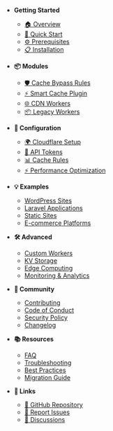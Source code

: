 <!-- _sidebar.md -->

- **Getting Started**
  - [🏠 Overview](/)
  - [🚀 Quick Start](quick-start.md)
  - [⚙️ Prerequisites](prerequisites.md)
  - [📋 Installation](installation.md)

- **📦 Modules**
  - [🛡️ Cache Bypass Rules](modules/cf-bypass-cache.md)
  - [⚡ Smart Cache Plugin](modules/cf-smart-cache.md)
  - [🌐 CDN Workers](modules/cf-smart-cdn-workers.md)
  - [📦 Legacy Workers](modules/cf-smart-cache-workers.md)

- **🔧 Configuration**
  - [🌍 Cloudflare Setup](configuration/cloudflare-setup.md)
  - [🔑 API Tokens](configuration/api-tokens.md)
  - [📊 Cache Rules](configuration/cache-rules.md)
  - [⚡ Performance Optimization](configuration/performance.md)

- **💡 Examples**
  - [WordPress Sites](examples/wordpress.md)
  - [Laravel Applications](examples/laravel.md)
  - [Static Sites](examples/static-sites.md)
  - [E-commerce Platforms](examples/ecommerce.md)

- **🛠️ Advanced**
  - [Custom Workers](advanced/custom-workers.md)
  - [KV Storage](advanced/kv-storage.md)
  - [Edge Computing](advanced/edge-computing.md)
  - [Monitoring & Analytics](advanced/monitoring.md)

- **🤝 Community**
  - [Contributing](contributing.md)
  - [Code of Conduct](code-of-conduct.md)
  - [Security Policy](security.md)
  - [Changelog](changelog.md)

- **📚 Resources**
  - [FAQ](resources/faq.md)
  - [Troubleshooting](resources/troubleshooting.md)
  - [Best Practices](resources/best-practices.md)
  - [Migration Guide](resources/migration.md)

- **🔗 Links**
  - [💾 GitHub Repository](https://github.com/LoveDoLove/cloudflare-smart-tools)
  - [🐛 Report Issues](https://github.com/LoveDoLove/cloudflare-smart-tools/issues)
  - [💬 Discussions](https://github.com/LoveDoLove/cloudflare-smart-tools/discussions)
